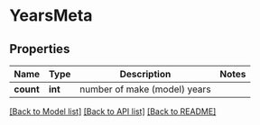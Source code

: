 # YearsMeta

## Properties
Name | Type | Description | Notes
------------ | ------------- | ------------- | -------------
**count** | **int** | number of make (model) years | 

[[Back to Model list]](../README.md#documentation-for-models) [[Back to API list]](../README.md#documentation-for-api-endpoints) [[Back to README]](../README.md)


